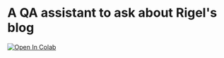 # A QA assistant to ask about Rigel's blog

<a target="_blank" href="https://colab.research.google.com/github/albertpatterson/rigel_qa/blob/main/rigel_qa.ipynb">
  <img src="https://colab.research.google.com/assets/colab-badge.svg" alt="Open In Colab"/>
</a>